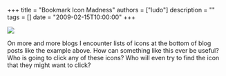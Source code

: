 +++
title = "Bookmark Icon Madness"
authors = ["ludo"]
description = ""
tags = []
date = "2009-02-15T10:00:00"
+++

![](bookmark-icon-mania.png)

On more and more blogs I encounter lists of icons at the bottom of blog posts like the example above. How can something like this ever be useful? Who is going to click any of these icons? Who will even try to find the icon that they might want to click?